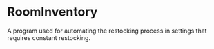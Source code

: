 # RoomInventory
A program used for automating the restocking process in settings that requires constant restocking. 
